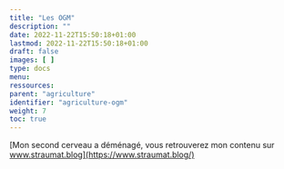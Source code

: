 ```yaml
---
title: "Les OGM"
description: ""
date: 2022-11-22T15:50:18+01:00
lastmod: 2022-11-22T15:50:18+01:00
draft: false
images: [ ]
type: docs
menu:
ressources:
parent: "agriculture"
identifier: "agriculture-ogm"
weight: 7
toc: true
---
```


[Mon second cerveau a déménagé, vous retrouverez mon contenu sur www.straumat.blog](https://www.straumat.blog/)